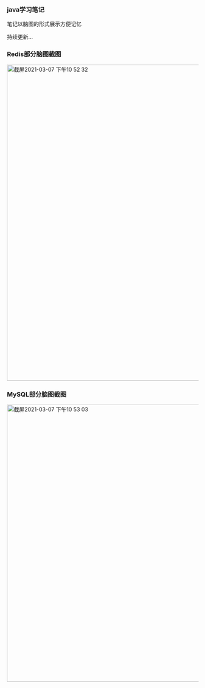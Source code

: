 ### java学习笔记
笔记以脑图的形式展示方便记忆

持续更新...
### Redis部分脑图截图
<img width="831" alt="截屏2021-03-07 下午10 52 32" src="https://user-images.githubusercontent.com/34714605/110244029-ceb9bb80-7f97-11eb-9983-dfdd8113df58.png">

### MySQL部分脑图截图
<img width="729" alt="截屏2021-03-07 下午10 53 03" src="https://user-images.githubusercontent.com/34714605/110244049-e133f500-7f97-11eb-859c-8951a9b06bcb.png">
